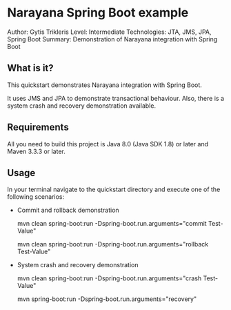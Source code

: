 Narayana Spring Boot example
============================
Author: Gytis Trikleris
Level: Intermediate
Technologies: JTA, JMS, JPA, Spring Boot
Summary: Demonstration of Narayana integration with Spring Boot


What is it?
-----------

This quickstart demonstrates Narayana integration with Spring Boot.

It uses JMS and JPA to demonstrate transactional behaviour. Also, there is a system crash and recovery demonstration available. 


Requirements
------------

All you need to build this project is Java 8.0 (Java SDK 1.8) or later and Maven 3.3.3 or later.


Usage
-----

In your terminal navigate to the quickstart directory and execute one of the following scenarios:

* Commit and rollback demonstration

    mvn clean spring-boot:run -Dspring-boot.run.arguments="commit Test-Value"
    
    mvn clean spring-boot:run -Dspring-boot.run.arguments="rollback Test-Value" 
    
* System crash and recovery demonstration

    mvn clean spring-boot:run -Dspring-boot.run.arguments="crash Test-Value"
    
    mvn spring-boot:run -Dspring-boot.run.arguments="recovery"

